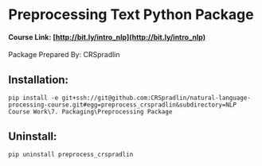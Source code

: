 # Preprocessing Text Python Package

#### Course Link: [http://bit.ly/intro_nlp](http://bit.ly/intro_nlp)

Package Prepared By: CRSpradlin

## Installation:
`pip install -e git+ssh://git@github.com:CRSpradlin/natural-language-processing-course.git#egg=preprocess_crspradlin&subdirectory=NLP Course Work\7. Packaging\Preprocessing Package`

## Uninstall:
`pip uninstall preprocess_crspradlin`